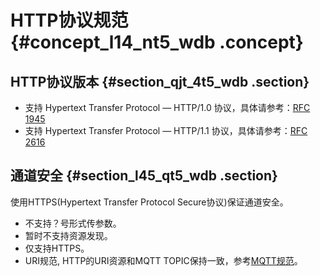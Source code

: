 # HTTP协议规范 {#concept_l14_nt5_wdb .concept}

## HTTP协议版本 {#section_qjt_4t5_wdb .section}

-   支持 Hypertext Transfer Protocol — HTTP/1.0 协议，具体请参考：[RFC 1945](https://tools.ietf.org/html/rfc1945)
-   支持 Hypertext Transfer Protocol — HTTP/1.1 协议，具体请参考：[RFC 2616](https://tools.ietf.org/html/rfc2616)

## 通道安全 {#section_l45_qt5_wdb .section}

使用HTTPS\(Hypertext Transfer Protocol Secure协议\)保证通道安全。

-   不支持？号形式传参数。
-   暂时不支持资源发现。
-   仅支持HTTPS。
-   URI规范, HTTP的URI资源和MQTT TOPIC保持一致，参考[MQTT规范](https://help.aliyun.com/document_detail/30540.html?spm=5176.doc57699.2.4.fVbU8T)。

